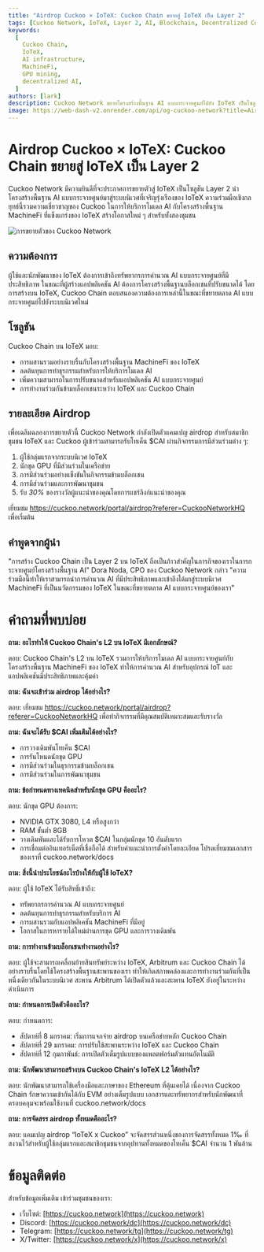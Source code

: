 ```yaml
---
title: "Airdrop Cuckoo × IoTeX: Cuckoo Chain ขยายสู่ IoTeX เป็น Layer 2"
tags: [Cuckoo Network, IoTeX, Layer 2, AI, Blockchain, Decentralized Computing]
keywords:
  [
    Cuckoo Chain,
    IoTeX,
    AI infrastructure,
    MachineFi,
    GPU mining,
    decentralized AI,
  ]
authors: [lark]
description: Cuckoo Network ขยายโครงสร้างพื้นฐาน AI แบบกระจายศูนย์ไปยัง IoTeX เป็นโซลูชัน Layer 2 โดยผสานรวมกับระบบนิเวศ MachineFi ของ IoTeX เพื่อเสนอการคำนวณ AI ที่ปรับขนาดได้และการทำงานร่วมกันข้ามบล็อกเชน ค้นพบประโยชน์สำหรับนักพัฒนา นักขุด และผู้ใช้ IoTeX และเรียนรู้วิธีเข้าร่วม airdrop โทเค็น $CAI
image: https://web-dash-v2.onrender.com/api/og-cuckoo-network?title=Airdrop%20Cuckoo%20%C3%97%20IoTeX:%20Cuckoo%20Chain%20%E0%B8%82%E0%B8%A2%E0%B8%B2%E0%B8%A2%E0%B8%AA%E0%B8%B9%E0%B9%88%20IoTeX%20%E0%B9%80%E0%B8%9B%E0%B9%87%E0%B8%99%20Layer%202
---
```


# Airdrop Cuckoo × IoTeX: Cuckoo Chain ขยายสู่ IoTeX เป็น Layer 2

Cuckoo Network มีความยินดีที่จะประกาศการขยายตัวสู่ IoTeX เป็นโซลูชัน Layer 2 นำโครงสร้างพื้นฐาน AI แบบกระจายศูนย์มาสู่ระบบนิเวศที่เจริญรุ่งเรืองของ IoTeX ความร่วมมือเชิงกลยุทธ์นี้รวมความเชี่ยวชาญของ Cuckoo ในการให้บริการโมเดล AI กับโครงสร้างพื้นฐาน MachineFi ที่แข็งแกร่งของ IoTeX สร้างโอกาสใหม่ ๆ สำหรับทั้งสองชุมชน

![การขยายตัวของ Cuckoo Network](https://web-dash-v2.onrender.com/api/og-cuckoo-network?title=Airdrop%20Cuckoo%20%C3%97%20IoTeX:%20Cuckoo%20Chain%20%E0%B8%82%E0%B8%A2%E0%B8%B2%E0%B8%A2%E0%B8%AA%E0%B8%B9%E0%B9%88%20IoTeX%20%E0%B9%80%E0%B8%9B%E0%B9%87%E0%B8%99%20Layer%202)

## **ความต้องการ**

ผู้ใช้และนักพัฒนาของ IoTeX ต้องการเข้าถึงทรัพยากรการคำนวณ AI แบบกระจายศูนย์ที่มีประสิทธิภาพ ในขณะที่ผู้สร้างแอปพลิเคชัน AI ต้องการโครงสร้างพื้นฐานบล็อกเชนที่ปรับขนาดได้ โดยการสร้างบน IoTeX, Cuckoo Chain ตอบสนองความต้องการเหล่านี้ในขณะที่ขยายตลาด AI แบบกระจายศูนย์ไปยังระบบนิเวศใหม่

## **โซลูชัน**

Cuckoo Chain บน IoTeX มอบ:

- การผสานรวมอย่างราบรื่นกับโครงสร้างพื้นฐาน MachineFi ของ IoTeX
- ลดต้นทุนการทำธุรกรรมสำหรับการให้บริการโมเดล AI
- เพิ่มความสามารถในการปรับขนาดสำหรับแอปพลิเคชัน AI แบบกระจายศูนย์
- การทำงานร่วมกันข้ามบล็อกเชนระหว่าง IoTeX และ Cuckoo Chain

## **รายละเอียด Airdrop**

เพื่อเฉลิมฉลองการขยายตัวนี้ Cuckoo Network กำลังเปิดตัวแคมเปญ airdrop สำหรับสมาชิกชุมชน IoTeX และ Cuckoo ผู้เข้าร่วมสามารถรับโทเค็น $CAI ผ่านกิจกรรมการมีส่วนร่วมต่าง ๆ:

1. ผู้ใช้กลุ่มแรกจากระบบนิเวศ IoTeX
2. นักขุด GPU ที่มีส่วนร่วมในเครือข่าย
3. การมีส่วนร่วมอย่างแข็งขันในกิจกรรมข้ามบล็อกเชน
4. การมีส่วนร่วมและการพัฒนาชุมชน
5. รับ _30%_ ของรางวัลผู้แนะนำของคุณโดยการแชร์ลิงก์แนะนำของคุณ

เยี่ยมชม https://cuckoo.network/portal/airdrop?referer=CuckooNetworkHQ เพื่อเริ่มต้น

## **คำพูดจากผู้นำ**

"การสร้าง Cuckoo Chain เป็น Layer 2 บน IoTeX ถือเป็นก้าวสำคัญในภารกิจของเราในการกระจายศูนย์โครงสร้างพื้นฐาน AI" Dora Noda, CPO ของ Cuckoo Network กล่าว "ความร่วมมือนี้ทำให้เราสามารถนำการคำนวณ AI ที่มีประสิทธิภาพและเข้าถึงได้มาสู่ระบบนิเวศ MachineFi ที่เป็นนวัตกรรมของ IoTeX ในขณะที่ขยายตลาด AI แบบกระจายศูนย์ของเรา"

# **คำถามที่พบบ่อย**

**ถาม: อะไรทำให้ Cuckoo Chain's L2 บน IoTeX มีเอกลักษณ์?**

ตอบ: Cuckoo Chain's L2 บน IoTeX รวมการให้บริการโมเดล AI แบบกระจายศูนย์กับโครงสร้างพื้นฐาน MachineFi ของ IoTeX ทำให้การคำนวณ AI สำหรับอุปกรณ์ IoT และแอปพลิเคชันมีประสิทธิภาพและคุ้มค่า

**ถาม: ฉันจะเข้าร่วม airdrop ได้อย่างไร?**

ตอบ: เยี่ยมชม https://cuckoo.network/portal/airdrop?referer=CuckooNetworkHQ เพื่อทำกิจกรรมที่มีคุณสมบัติเหมาะสมและรับรางวัล

**ถาม: ฉันจะได้รับ $CAI เพิ่มเติมได้อย่างไร?**

- การวางเดิมพันโทเค็น $CAI
- การรันโหนดนักขุด GPU
- การมีส่วนร่วมในธุรกรรมข้ามบล็อกเชน
- การมีส่วนร่วมในการพัฒนาชุมชน

**ถาม: ข้อกำหนดทางเทคนิคสำหรับนักขุด GPU คืออะไร?**

ตอบ: นักขุด GPU ต้องการ:

- NVIDIA GTX 3080, L4 หรือสูงกว่า
- RAM ขั้นต่ำ 8GB
- วางเดิมพันและได้รับการโหวต $CAI ในกลุ่มนักขุด 10 อันดับแรก
- การเชื่อมต่ออินเทอร์เน็ตที่เชื่อถือได้ สำหรับคำแนะนำการตั้งค่าโดยละเอียด โปรดเยี่ยมชมเอกสารของเราที่ cuckoo.network/docs

**ถาม: สิ่งนี้นำประโยชน์อะไรบ้างให้กับผู้ใช้ IoTeX?**

ตอบ: ผู้ใช้ IoTeX ได้รับสิทธิ์เข้าถึง:

- ทรัพยากรการคำนวณ AI แบบกระจายศูนย์
- ลดต้นทุนการทำธุรกรรมสำหรับบริการ AI
- การผสานรวมกับแอปพลิเคชัน MachineFi ที่มีอยู่
- โอกาสในการหารายได้ใหม่ผ่านการขุด GPU และการวางเดิมพัน

**ถาม: การทำงานข้ามบล็อกเชนทำงานอย่างไร?**

ตอบ: ผู้ใช้จะสามารถเคลื่อนย้ายสินทรัพย์ระหว่าง IoTeX, Arbitrum และ Cuckoo Chain ได้อย่างราบรื่นโดยใช้โครงสร้างพื้นฐานสะพานของเรา ทำให้เกิดสภาพคล่องและการทำงานร่วมกันที่เป็นหนึ่งเดียวกันในระบบนิเวศ สะพาน Arbitrum ได้เปิดตัวแล้วและสะพาน IoTeX ยังอยู่ในระหว่างดำเนินการ

**ถาม: กำหนดการเปิดตัวคืออะไร?**

ตอบ: กำหนดการ:

- สัปดาห์ที่ 8 มกราคม: เริ่มการแจกจ่าย airdrop บนเครือข่ายหลัก Cuckoo Chain
- สัปดาห์ที่ 29 มกราคม: การปรับใช้สะพานระหว่าง IoTeX และ Cuckoo Chain
- สัปดาห์ที่ 12 กุมภาพันธ์: การเปิดตัวเต็มรูปแบบของแพลตฟอร์มตัวแทนอัตโนมัติ

**ถาม: นักพัฒนาสามารถสร้างบน Cuckoo Chain's IoTeX L2 ได้อย่างไร?**

ตอบ: นักพัฒนาสามารถใช้เครื่องมือและภาษาของ Ethereum ที่คุ้นเคยได้ เนื่องจาก Cuckoo Chain รักษาความเข้ากันได้กับ EVM อย่างเต็มรูปแบบ เอกสารและทรัพยากรสำหรับนักพัฒนาที่ครอบคลุมจะพร้อมใช้งานที่ cuckoo.network/docs

**ถาม: การจัดสรร airdrop ทั้งหมดคืออะไร?**

ตอบ: แคมเปญ airdrop “IoTeX x Cuckoo” จะจัดสรรส่วนหนึ่งของการจัดสรรทั้งหมด 1‰ ที่สงวนไว้สำหรับผู้ใช้กลุ่มแรกและสมาชิกชุมชนจากอุปทานทั้งหมดของโทเค็น $CAI จำนวน 1 พันล้าน

# **ข้อมูลติดต่อ**

สำหรับข้อมูลเพิ่มเติม เข้าร่วมชุมชนของเรา:

- เว็บไซต์: [https://cuckoo.network](https://cuckoo.network)
- Discord: [https://cuckoo.network/dc](https://cuckoo.network/dc)
- Telegram: [https://cuckoo.network/tg](https://cuckoo.network/tg)
- X/Twitter: [https://cuckoo.network/x](https://cuckoo.network/x)
